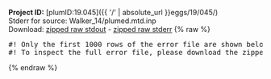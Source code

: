 **Project ID:** [plumID:19.045]({{ '/' | absolute_url }}eggs/19/045/)  
Stderr for source:  Walker_14/plumed.mtd.inp   
Download: [zipped raw stdout](plumed.mtd.inp.plumed.stdout.txt.zip) - [zipped raw stderr](plumed.mtd.inp.plumed.stderr.txt.zip) 
{% raw %}
<pre>
#! Only the first 1000 rows of the error file are shown below
#! To inspect the full error file, please download the zipped raw stderr file above
</pre>
{% endraw %}
